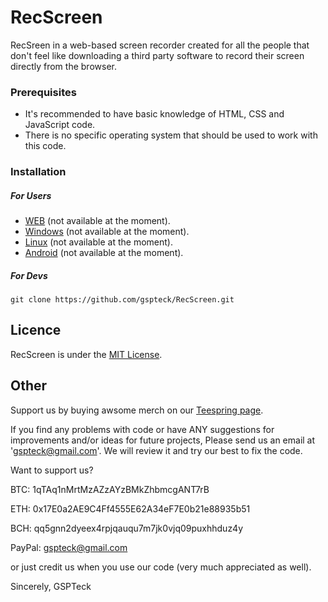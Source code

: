 # RecScreen

RecSreen in a web-based screen recorder created for all the people that don't feel like downloading a third party software to record their screen directly from the browser.

### Prerequisites

* It's recommended to have basic knowledge of HTML, CSS and JavaScript code.
* There is no specific operating system that should be used to work with this code.

### Installation

##### For Users

+ [WEB]() (not available at the moment).
+ [Windows]() (not available at the moment).
+ [Linux]() (not available at the moment).
+ [Android]() (not available at the moment).

##### For Devs

```git clone https://github.com/gspteck/RecScreen.git```

## Licence

RecScreen is under the [MIT License](https://raw.githubusercontent.com/gspteck/RecScreen/main/LICENSE).

## Other

Support us by buying awsome merch on our [Teespring page](https://teespring.com/it/stores/gspteck-2).

If you find any problems with code or have ANY suggestions for improvements and/or ideas for future projects,
Please send us an email at 'gspteck@gmail.com'.
We will review it and try our best to fix the code.

Want to support us?

BTC: 1qTAq1nMrtMzAZzAYzBMkZhbmcgANT7rB

ETH: 0x17E0a2AE9C4Ff4555E62A34eF7E0b21e88935b51

BCH: qq5gnn2dyeex4rpjqauqu7m7jk0vjq09puxhhduz4y

PayPal: [gspteck@gmail.com](https://paypal.me/gspteck)

or just credit us when you use our code (very much appreciated as well).

Sincerely,
GSPTeck